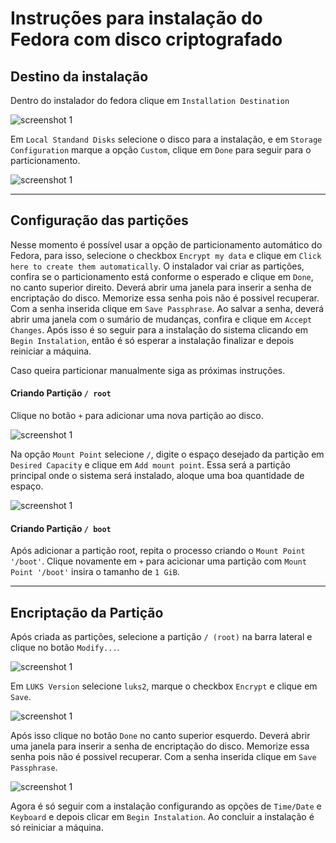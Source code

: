 # Instruções para instalação do Fedora com disco criptografado

## Destino da instalação

Dentro do instalador do fedora clique em `Installation Destination`

![screenshot 1](fedora/1.jpeg)

Em `Local Standand Disks` selecione o disco para a instalação, e em `Storage Configuration` marque a opção `Custom`, clique em `Done` para seguir para o particionamento.

![screenshot 1](fedora/2.jpeg)

---

## Configuração das partições

Nesse momento é possível usar a opção de particionamento automático do Fedora, para isso, selecione o checkbox `Encrypt my data` e clique em `Click here to create them automatically`. O instalador vai criar as partições, confira se o particionamento está conforme o esperado e clique em `Done`, no canto superior direito. Deverá abrir uma janela para inserir a senha de encriptação do disco. Memorize essa senha pois não é possivel recuperar. Com a senha inserida clique em `Save Passphrase`. Ao salvar a senha, deverá abrir uma janela com o sumário de mudanças, confira e clique em `Accept Changes`. Após isso é so seguir para a instalação do sistema clicando em `Begin Instalation`, então é só esperar a instalação finalizar e depois reiniciar a máquina.

Caso queira particionar manualmente siga as próximas instruções.

#### Criando Partição `/ root`

Clique no botão `+` para adicionar uma nova partição ao disco.

![screenshot 1](fedora/3.jpeg)

Na opção `Mount Point` selecione `/`, digite o espaço desejado da partição em `Desired Capacity` e clique em `Add mount point`. Essa será a partição principal onde o sistema será instalado, aloque uma boa quantidade de espaço.

![screenshot 1](fedora/4.jpeg)

#### Criando Partição `/ boot`

Após adicionar a partição root, repita o processo criando o `Mount Point '/boot'`. Clique novamente em `+` para acicionar uma partição com `Mount Point '/boot'` insira o tamanho de `1 GiB`.

---

## Encriptação da Partição

Após criada as partições, selecione a partição `/ (root)` na barra lateral e clique no botão `Modify...`.

![screenshot 1](fedora/5.jpeg)

Em `LUKS Version` selecione `luks2`, marque o checkbox `Encrypt` e clique em `Save`.

![screenshot 1](fedora/6.jpeg)

Após isso clique no botão `Done` no canto superior esquerdo. Deverá abrir uma janela para inserir a senha de encriptação do disco. Memorize essa senha pois não é possivel recuperar. Com a senha inserida clique em `Save Passphrase`.

![screenshot 1](fedora/7.jpeg)

Agora é só seguir com a instalação configurando as opções de `Time/Date` e `Keyboard` e depois clicar em `Begin Instalation`. Ao concluir a instalação é só reiniciar a máquina.